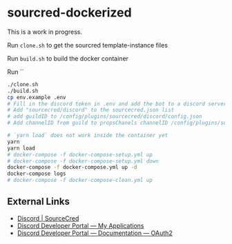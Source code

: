 # sourcred-dockerized

This is a work in progress.

Run `clone.sh` to get the sourcred template-instance files

Run `build.sh` to build the docker container

Run ``

``` bash
./clone.sh
./build.sh
cp env.example .env
# Fill in the discord token in .env and add the bot to a discord server with 8 (addmin permissions)
# Add "sourcecred/discord" to the sourcecred.json list
# add guildID to /config/plugins/sourcecred/discord/config.json 
# Add channelID from guild to propsChanels channelID /config/plugins/sourcecred/discord/config.json 

# `yarn load` does not work inside the container yet
yarn
yarn load
# docker-compose -f docker-compose-setup.yml up
# docker-compose -f docker-compose-setup.yml down
docker-compose -f docker-compose.yml up -d
docker-compose logs
# docker-compose -f docker-compose-clean.yml up
```

## External Links

* [Discord | SourceCred](https://sourcecred.io/docs/beta/plugins/discord)
* [Discord Developer Portal — My Applications](https://discord.com/developers/applications)
* [Discord Developer Portal — Documentation — OAuth2](https://discord.com/developers/docs/topics/oauth2#bots)
